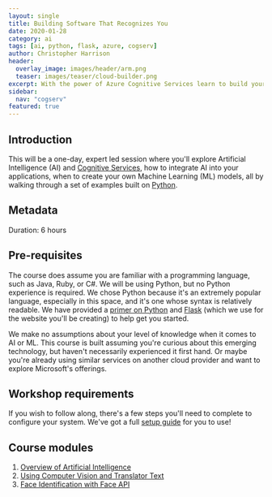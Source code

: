 ```yaml
---
layout: single
title: Building Software That Recognizes You
date: 2020-01-28
category: ai
tags: [ai, python, flask, azure, cogserv]
author: Christopher Harrison
header:
  overlay_image: images/header/arm.png
  teaser: images/teaser/cloud-builder.png
excerpt: With the power of Azure Cognitive Services learn to build your very own smart app with Python+Flask+Azure!
sidebar:
  nav: "cogserv"
featured: true
---
```

## Introduction

This will be a one-day, expert led session where you'll explore Artificial Intelligence (AI) and [Cognitive Services](https://azure.microsoft.com/services/cognitive-services/), how to integrate AI into your applications, when to create your own Machine Learning (ML) models, all by walking through a set of examples built on [Python](https://python.org).

## Metadata
Duration: 6 hours  


## Pre-requisites

The course does assume you are familiar with a programming language, such as Java, Ruby, or C#. We will be using Python, but no Python experience is required. We chose Python because it's an extremely popular language, especially in this space, and it's one whose syntax is relatively readable. We have provided a [primer on Python](intro-python) and [Flask](intro-flask) (which we use for the website you'll be creating) to help get you started.

We make no assumptions about your level of knowledge when it comes to AI or ML. This course is built assuming you're curious about this emerging technology, but haven't necessarily experienced it first hand. Or maybe you're already using similar services on another cloud provider and want to explore Microsoft's offerings.

## Workshop requirements

If you wish to follow along, there's a few steps you'll need to complete to configure your system. We've got a full [setup guide](setup.md) for you to use!

## Course modules

1. [Overview of Artificial Intelligence](overview.md)
2. [Using Computer Vision and Translator Text](computer-vision-translator/README.md)
3. [Face Identification with Face API](face-api/README.md)
